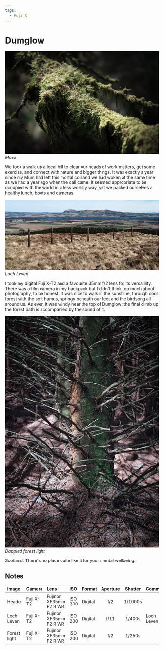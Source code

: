 ```yaml
---
tags:
  - Fuji X
---
```

# Dumglow
![](/img/DSF7743.jpg)
*Moss*

We took a walk up a local hill to clear our heads of work matters, get some exercise, and connect with nature and bigger things. It was exactly a year since my Mum had left this mortal coil and we had woken at the same time as we had a year ago when the call came. It seemed appropriate to be occupied with the world in a less worldly way, yet we packed ourselves a healthy lunch, boots and cameras.

![](/img/DSF7767.jpg)
*Loch Leven*

I took my digital Fuji X-T2 and a favourite 35mm f/2 lens for its versatility. There was a film camera in my backpack but I didn't think too much about photography, to be honest. It was nice to walk in the sunshine, through cool forest with the soft humus, springy beneath our feet and the birdsong all around us. As ever, it was windy near the top of Dumglow: the final climb up the forest path is accompanied by the sound of it.

![](/img/DSF7748.jpg)
*Dappled forest light*

Scotland. There's no place quite like it for your mental wellbeing.

## Notes

Image|Camera|Lens|ISO|Format|Aperture|Shutter|Comment
:----|:-----|:---|:---|:----|:------:|:----:|:------
Header|Fuji X-T2|Fujinon XF35mm F2 R WR|ISO 200|Digital|f/2|1/1000s
Loch Leven|Fuji X-T2|Fujinon XF35mm F2 R WR|ISO 200|Digital|f/11|1/400s|Loch Leven
Forest light|Fuji X-T2|Fujinon XF35mm F2 R WR|ISO 200|Digital|f/2|1/250s


